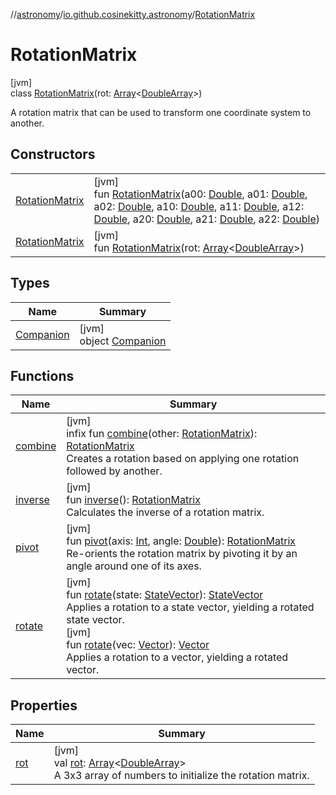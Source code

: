 //[astronomy](../../../index.md)/[io.github.cosinekitty.astronomy](../index.md)/[RotationMatrix](index.md)

# RotationMatrix

[jvm]\
class [RotationMatrix](index.md)(rot: [Array](https://kotlinlang.org/api/latest/jvm/stdlib/kotlin/-array/index.html)&lt;[DoubleArray](https://kotlinlang.org/api/latest/jvm/stdlib/kotlin/-double-array/index.html)&gt;)

A rotation matrix that can be used to transform one coordinate system to another.

## Constructors

| | |
|---|---|
| [RotationMatrix](-rotation-matrix.md) | [jvm]<br>fun [RotationMatrix](-rotation-matrix.md)(a00: [Double](https://kotlinlang.org/api/latest/jvm/stdlib/kotlin/-double/index.html), a01: [Double](https://kotlinlang.org/api/latest/jvm/stdlib/kotlin/-double/index.html), a02: [Double](https://kotlinlang.org/api/latest/jvm/stdlib/kotlin/-double/index.html), a10: [Double](https://kotlinlang.org/api/latest/jvm/stdlib/kotlin/-double/index.html), a11: [Double](https://kotlinlang.org/api/latest/jvm/stdlib/kotlin/-double/index.html), a12: [Double](https://kotlinlang.org/api/latest/jvm/stdlib/kotlin/-double/index.html), a20: [Double](https://kotlinlang.org/api/latest/jvm/stdlib/kotlin/-double/index.html), a21: [Double](https://kotlinlang.org/api/latest/jvm/stdlib/kotlin/-double/index.html), a22: [Double](https://kotlinlang.org/api/latest/jvm/stdlib/kotlin/-double/index.html)) |
| [RotationMatrix](-rotation-matrix.md) | [jvm]<br>fun [RotationMatrix](-rotation-matrix.md)(rot: [Array](https://kotlinlang.org/api/latest/jvm/stdlib/kotlin/-array/index.html)&lt;[DoubleArray](https://kotlinlang.org/api/latest/jvm/stdlib/kotlin/-double-array/index.html)&gt;) |

## Types

| Name | Summary |
|---|---|
| [Companion](-companion/index.md) | [jvm]<br>object [Companion](-companion/index.md) |

## Functions

| Name | Summary |
|---|---|
| [combine](combine.md) | [jvm]<br>infix fun [combine](combine.md)(other: [RotationMatrix](index.md)): [RotationMatrix](index.md)<br>Creates a rotation based on applying one rotation followed by another. |
| [inverse](inverse.md) | [jvm]<br>fun [inverse](inverse.md)(): [RotationMatrix](index.md)<br>Calculates the inverse of a rotation matrix. |
| [pivot](pivot.md) | [jvm]<br>fun [pivot](pivot.md)(axis: [Int](https://kotlinlang.org/api/latest/jvm/stdlib/kotlin/-int/index.html), angle: [Double](https://kotlinlang.org/api/latest/jvm/stdlib/kotlin/-double/index.html)): [RotationMatrix](index.md)<br>Re-orients the rotation matrix by pivoting it by an angle around one of its axes. |
| [rotate](rotate.md) | [jvm]<br>fun [rotate](rotate.md)(state: [StateVector](../-state-vector/index.md)): [StateVector](../-state-vector/index.md)<br>Applies a rotation to a state vector, yielding a rotated state vector.<br>[jvm]<br>fun [rotate](rotate.md)(vec: [Vector](../-vector/index.md)): [Vector](../-vector/index.md)<br>Applies a rotation to a vector, yielding a rotated vector. |

## Properties

| Name | Summary |
|---|---|
| [rot](rot.md) | [jvm]<br>val [rot](rot.md): [Array](https://kotlinlang.org/api/latest/jvm/stdlib/kotlin/-array/index.html)&lt;[DoubleArray](https://kotlinlang.org/api/latest/jvm/stdlib/kotlin/-double-array/index.html)&gt;<br>A 3x3 array of numbers to initialize the rotation matrix. |
